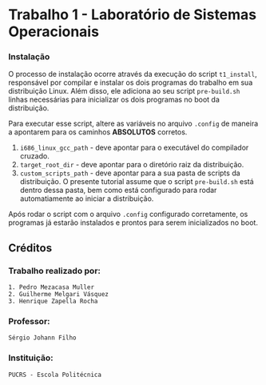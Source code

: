 # Trabalho 1 - Laboratório de Sistemas Operacionais

### Instalação

O processo de instalação ocorre através da execução do script `t1_install`, responsável 
por compilar e instalar os dois programas do trabalho em sua distribuição Linux. Além disso,
ele adiciona ao seu script `pre-build.sh` linhas necessárias para inicializar os dois
programas no boot da distribuição.

Para executar esse script, altere as variáveis no arquivo `.config` de maneira a 
apontarem para os caminhos **ABSOLUTOS** corretos.

1. `i686_linux_gcc_path` - deve apontar para o executável do compilador cruzado.
2. `target_root_dir` - deve apontar para o diretório raiz da distribuição.
3. `custom_scripts_path` - deve apontar para a sua pasta de scripts da distribuição. O presente
                      tutorial assume que o script `pre-build.sh` está dentro dessa pasta, bem 
                      como está configurado para rodar automatiamente ao iniciar a distribuição.

Após rodar o script com o arquivo `.config` configurado corretamente, os programas já
estarão instalados e prontos para serem inicializados no boot.

## Créditos

### Trabalho realizado por:

    1. Pedro Mezacasa Muller
    2. Guilherme Melgari Vásquez
    3. Henrique Zapella Rocha

### Professor: 
    Sérgio Johann Filho

### Instituição:
    PUCRS - Escola Politécnica
